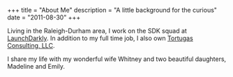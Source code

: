 +++
title = "About Me"
description = "A little background for the curious"
date = "2011-08-30"
+++

Living in the Raleigh-Durham area, I work on the SDK squad at
[LaunchDarkly][ld]. In addition to my full time job, I also own [Tortugas
Consulting, LLC][tortugas].

I share my life with my wonderful wife Whitney and two beautiful daughters,
Madeline and Emily.

[ld]: https://launchdarkly.com/
[tortugas]: http://tortugas-llc.com
